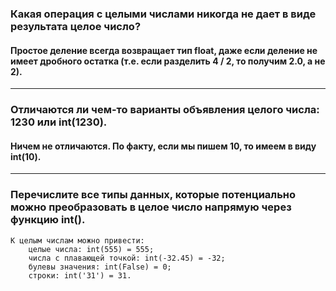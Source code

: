 ### Какая операция с целыми числами никогда не дает в виде результата целое число?
#### Простое деление всегда возвращает тип float, даже если деление не имеет дробного остатка (т.е. если разделить 4 / 2, то получим 2.0, а не 2).
___
### Отличаются ли чем-то варианты объявления целого числа: 1230 или int(1230).
#### Ничем не отличаются. По факту, если мы пишем 10, то имеем в виду int(10).
___
### Перечислите все типы данных, которые потенциально можно преобразовать в целое число напрямую через функцию int().
    К целым числам можно привести:
        целые числа: int(555) = 555;
        числа с плавающей точкой: int(-32.45) = -32;
        булевы значения: int(False) = 0;
        строки: int('31') = 31.
